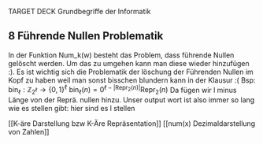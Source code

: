 TARGET DECK
Grundbegriffe der Informatik

8 Führende Nullen Problematik
---
In der Funktion Num_k(w) besteht das Problem, dass führende Nullen gelöscht werden. Um das zu umgehen kann man diese wieder hinzufügen :). Es ist wichtig sich die Problematik der löschung der Führenden Nullen im Kopf zu haben weil man sonst bisschen blundern kann in der Klausur :(
Bsp:
$\text{bin}_\ell : \mathbb{Z}_{2^\ell} \rightarrow \{0,1\}^\ell$
$\text{bin}_\ell(n) = 0^{\ell - |\text{Repr}_2(n)|} \text{Repr}_2(n)$
Da fügen wir l minus Länge von der Reprä. nullen hinzu. Unser output wort ist also immer so lang wie es stellen gibt: hier sind es l stellen
<!--ID: 1706969472116-->

[[K-äre Darstellung bzw K-Äre Repräsentation]]
[[num(x) Dezimaldarstellung von Zahlen]]